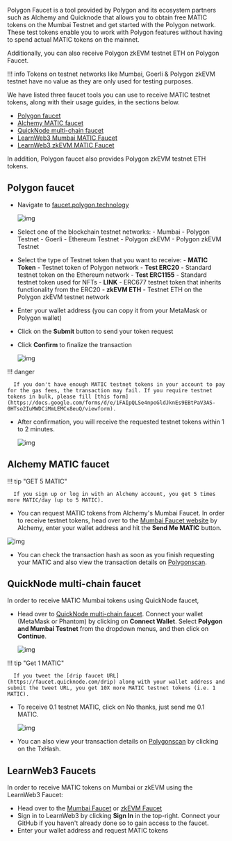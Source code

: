 Polygon Faucet is a tool provided by Polygon and its ecosystem partners such as Alchemy and Quicknode that allows you to obtain free MATIC tokens on the Mumbai Testnet and get started with the Polygon network. These test tokens enable you to work with Polygon features without having to spend actual MATIC tokens on the mainnet.

Additionally, you can also receive Polygon zkEVM testnet ETH on Polygon Faucet.

!!! info
      Tokens on testnet networks like Mumbai, Goerli & Polygon zkEVM testnet have no value as they are only used for testing purposes.

We have listed three faucet tools you can use to receive MATIC testnet tokens, along with their usage guides, in the sections below.

- [Polygon faucet](https://faucet.polygon.technology/)
- [Alchemy MATIC faucet](https://mumbaifaucet.com/)
- [QuickNode multi-chain faucet](https://faucet.quicknode.com/drip)
- [LearnWeb3 Mumbai MATIC Faucet](https://learnweb3.io/faucets/polygon_mumbai)
- [LearnWeb3 zkEVM MATIC Faucet](https://learnweb3.io/faucets/polygon_zkevm)

In addition, Polygon faucet also provides Polygon zkEVM testnet ETH tokens.

## Polygon faucet

- Navigate to [faucet.polygon.technology](https://faucet.polygon.technology/)

   ![img](../../img/tools/gas/faucet.png)

- Select one of the blockchain testnet networks:
      - Mumbai - Polygon Testnet
      - Goerli - Ethereum Testnet
      - Polygon zkEVM - Polygon zkEVM Testnet

- Select the type of Testnet token that you want to receive:
      - **MATIC Token** - Testnet token of Polygon network
      - **Test ERC20** - Standard testnet token on the Ethereum network
      - **Test ERC1155** - Standard testnet token used for NFTs
      - **LINK** - ERC677 testnet token that inherits functionality from the ERC20
      - **zkEVM ETH** - Testnet ETH on the Polygon zkEVM testnet network

- Enter your wallet address (you can copy it from your MetaMask or Polygon wallet)

- Click on the **Submit** button to send your token request

- Click **Confirm** to finalize the transaction

   ![img](../../img/tools/gas/confirm-transaction.png)

!!! danger

      If you don't have enough MATIC testnet tokens in your account to pay for the gas fees, the transaction may fail. If you require testnet tokens in bulk, please fill [this form](https://docs.google.com/forms/d/e/1FAIpQLSe4npoGldJknEs9EBtPaV3AS-0HTso2IuMWDCiMmLEMCx8euQ/viewform).

- After confirmation, you will receive the requested testnet tokens within 1 to 2 minutes.

   ![img](../../img/tools/gas/success.png)

## Alchemy MATIC faucet

!!! tip "GET 5 MATIC"

      If you sign up or log in with an Alchemy account, you get 5 times more MATIC/day (up to 5 MATIC).

- You can request MATIC tokens from Alchemy's Mumbai Faucet. In order to receive testnet tokens, head over to the [Mumbai Faucet website](https://mumbaifaucet.com/) by Alchemy, enter your wallet address and hit the **Send Me MATIC** button.

![img](../../img/tools/gas/alchemy-faucet1.png)

- You can check the transaction hash as soon as you finish requesting your MATIC and also view the transaction details on [Polygonscan](https://mumbai.polygonscan.com/).

## QuickNode multi-chain faucet

In order to receive MATIC Mumbai tokens using QuickNode faucet,

- Head over to [QuickNode multi-chain faucet](https://faucet.quicknode.com/drip). Connect your wallet (MetaMask or Phantom) by clicking on **Connect Wallet**. Select **Polygon and Mumbai Testnet** from the dropdown menus, and then click on **Continue**.

   ![img](../../img/tools/gas/quicknode-faucet2.png)

!!! tip "Get 1 MATIC"

      If you tweet the [drip faucet URL](https://faucet.quicknode.com/drip) along with your wallet address and submit the tweet URL, you get 10X more MATIC testnet tokens (i.e. 1 MATIC).

- To receive 0.1 testnet MATIC, click on No thanks, just send me 0.1 MATIC.

   ![img](../../img/tools/gas/quicknode-faucet3.png)

- You can also view your transaction details on [Polygonscan](https://mumbai.polygonscan.com/) by clicking on the TxHash.

## LearnWeb3 Faucets

In order to receive MATIC tokens on Mumbai or zkEVM using the LearnWeb3 Faucet:

- Head over to the [Mumbai Faucet](https://learnweb3.io/faucets/polygon_mumbai) or [zkEVM Faucet](https://learnweb3.io/faucets/polygon_zkevm)
- Sign in to LearnWeb3 by clicking **Sign In** in the top-right. Connect your GitHub if you haven't already done so to gain access to the faucet.
- Enter your wallet address and request MATIC tokens
